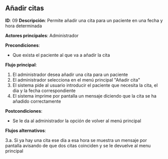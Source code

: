 ## Añadir citas

**ID**: 09
**Descripción**: Permite añadir una cita para un paciente en una fecha y hora determinada

**Actores principales**: Administrador


**Precondiciones**:
* Que exista el paciente al que va a añadir la cita

**Flujo principal**:
1. El administrador desea añadir una cita para un paciente
1. El administrador selecciona en el menú principal "Añadir cita"
1. El sistema pide al usuario introducir el paciente que necesita la cita, el dia y la fecha correspondiente
1. El sistema imprime por pantalla un mensaje diciendo que la cita se ha añadido correctamente

**Postcondiciones**:

* Se le da al administrador la opción de volver al menú principal

**Flujos alternativos**:

3.a. Si ya hay una cita ese día a esa hora se muestra un mensaje por pantalla avisando de que dos citas coinciden y se le devuelve al menu principal